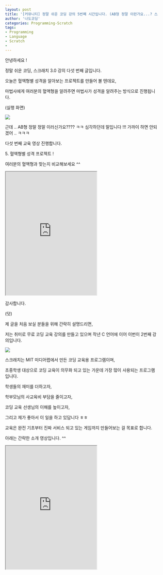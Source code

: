 ```yaml
---
layout: post
title: '[커뮤니티] 정말 쉬운 코딩 강의 5번째 시간입니다. (AB형 정말 이런가요...? 스크래치 3.0)'
author: '나도코딩'
categories: Programming-Scratch
tags:
- Programming
- Language
- Scratch
-
---
```



<script> location.href='https://cafe.naver.com/develoid/854786' ; </script>

<p>안녕하세요 !</p>
<p>정말 쉬운 코딩, 스크래치 3.0 강의 다섯 번째 글입니다.</p>
<p>오늘은 혈액형별 성격을 알아보는 프로젝트를 만들어 볼 텐데요,</p>
<p>마법사에게 여러분의 혈액형을 알려주면 마법사가 성격을 알려주는 방식으로 진행됩니다.</p>
<p>(실행 화면)</p>
<p><img src="https://cafeptthumb-phinf.pstatic.net/MjAxOTAyMjdfMjIy/MDAxNTUxMjczODQ2NzA0._Xgw6PAB6OcYmVcJHjdaUSBBI_jfSiE7gBqVpC6cPkIg.1e91CRtWKtdF8Z0igm3uUD5mv0fcgCI2ndDlTQNAGgwg.GIF.nadocoding/%ED%98%88%EC%95%A1%ED%98%95%EB%B3%84_%EC%84%B1%EA%B2%A9.gif?type=w740"></p>
<p>근데 .. AB형 정말 정말 이러신가요???? ㅋㅋ 심각하던데 말입니다 !!! 가까이 하면 안되겠어 .. ㅋㅋㅋ</p>
<p>다섯 번째 교육 영상 진행합니다.</p>
<p>5. 혈액형별 성격 프로젝트 !</p>
<p>여러분의 혈액형과 맞는지 비교해보세요 ^^</p>
<p><iframe src="https://www.youtube.com/embed/i3Xr_EaQHeA?wmode=opaque"  height="407px" frame scrolling="no" allowfullscreen="allowfullscreen"></iframe></p>
<p>감사합니다.</p>
<p>(덧)</p>
<p>제 글을 처음 보실 분들을 위해 간략히 설명드리면,&nbsp;</p>
<p>저는 취미로 무료 코딩 교육 강의를 만들고 있으며 작년 C 언어에 이어 이번이 2번째 강의입니다.&nbsp;</p>
<p><img src="https://cafeptthumb-phinf.pstatic.net/MjAxOTAyMjdfMTk1/MDAxNTUxMjczODY0MTkx.Us_u-490GiHmKNXWjWSjdUt27vCTrsdb_-eeheNxpcYg.4Y2ZMnoa9f-b4JL1VGBmeUA91XwiU1eASCHBEar615Yg.PNG.nadocoding/1.%EC%9D%B8%ED%94%84%EB%9F%B0.png?type=w740"></p>
<p>스크래치는 MIT 미디어랩에서 만든 코딩 교육용 프로그램이며,</p>
<p>초중학생 대상으로 코딩 교육이 의무화 되고 있는 가운데 가장 많이 사용되는 프로그램입니다.</p>
<p>학생들의 재미를 더하고자,&nbsp;</p>
<p>학부모님의 사교육비 부담을 줄이고자,&nbsp;</p>
<p>코딩 교육 선생님의 이해를 높이고자,</p>
<p>그리고 제가 좋아서 이 일을 하고 있답니다 ㅎㅎ</p>
<p>교육은 완전 기초부터 진짜 서비스 되고 있는 게임까지 만들어보는 걸 목표로 합니다.</p>
<p>아래는 간략한 소개 영상입니다. ^^</p>
<p><iframe src="https://www.youtube.com/embed/xN8O_mhR-7Y?wmode=opaque"  height="407px" frame scrolling="no" allowfullscreen="allowfullscreen"></iframe></p>
